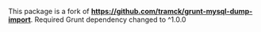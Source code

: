 This package is a fork of **https://github.com/tramck/grunt-mysql-dump-import**. Required Grunt dependency changed to ^1.0.0
